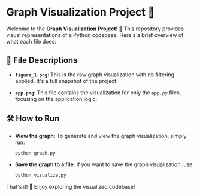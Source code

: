 # Graph Visualization Project 🌟

Welcome to the **Graph Visualization Project**! 🎉 This repository provides visual representations of a Python codebase. Here's a brief overview of what each file does:

## 📂 File Descriptions

- **`figure_1.png`**: This is the raw graph visualization with no filtering applied. It's a full snapshot of the project.
  
- **`app.png`**: This file contains the visualization for only the `app.py` files, focusing on the application logic.

## 🛠️ How to Run

- **View the graph**: To generate and view the graph visualization, simply run:

  ```bash
  python graph.py
  ```

- **Save the graph to a file**: If you want to save the graph visualization, use:

  ```bash
  python visualize.py
  ```

That's it! 🎨 Enjoy exploring the visualized codebase!
